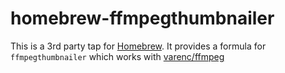 # homebrew-ffmpegthumbnailer

This is a 3rd party tap for [Homebrew](http://brew.sh/). It provides a
formula for `ffmpegthumbnailer` which works with
[varenc/ffmpeg](https://github.com/varenc/homebrew-ffmpeg)



